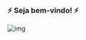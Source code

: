 ### ⚡ Seja bem-vindo! ⚡

![img](https://wallpaperforu.com/wp-content/uploads/2021/03/Wallpaper-Anarchy-Anonymous-Computer-Hack-Hacker-Hack44.jpg)
<!--
**KelvinDevs/KelvinDevs** is a ✨ _special_ ✨ repository because its `README.md` (this file) appears on your GitHub profile.

Here are some ideas to get you started:

- 🔭 I’m currently working on ...
- 🌱 I’m currently learning ...
- 👯 I’m looking to collaborate on ...
- 🤔 I’m looking for help with ...
- 💬 Ask me about ...
- 📫 How to reach me: ...
- 😄 Pronouns: ...
- ⚡ Fun fact: ...
-->
